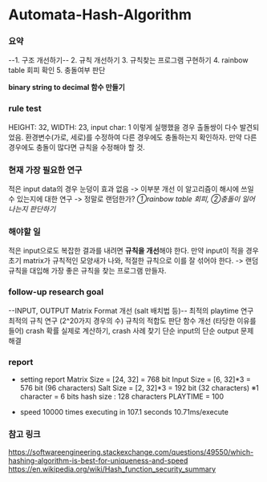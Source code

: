 # Automata-Hash-Algorithm
### 요약
--1. 구조 개선하기--
2. 규칙 개선하기
3. 규칙찾는 프로그램 구현하기
4. rainbow table 회피 확인
5. 충돌여부 판단

**binary string to decimal 함수 만들기**

### rule test
HEIGHT: 32, WIDTH: 23, input char: 1
이렇게 실행했을 경우 출돌쌍이 다수 발견되었음. 환경변수(가로, 세로)를 수정하여 다른 경우에도 충돌하는지 확인하자.
만약 다른 경우에도 충돌이 많다면 규칙을 수정해야 할 것.

### 현재 가장 필요한 연구
적은 input data의 경우 눈덩이 효과 없음 -> 이부분 개선
이 알고리즘이 해시에 쓰일 수 있는지에 대한 연구 -> 정말로 랜덤한가?
_①rainbow table 회피, ②충돌이 일어나는지 판단하기_

### 해야할 일
적은 input으로도 복잡한 결과를 내려면 **규칙을 개선**해야 한다.
만약 input이 적을 경우 초기 matrix가 규칙적인 모양새가 나와, 적절한 규칙으로 이를 잘 섞어야 한다. 
-> 랜덤 규칙을 대입해 가장 좋은 규칙을 찾는 프로그램 만들자.

### follow-up research goal
--INPUT, OUTPUT Matrix Format 개선 (salt 배치법 등)--
최적의 playtime 연구
최적의 규칙 연구 (2^20가지 경우의 수)
규칙의 적합도 판단 함수 개선 (타당한 이유를 들어)
crash 확률 실제로 계산하기, crash 사례 찾기
단순 input의 단순 output 문제 해결

### report
- setting report
Matrix Size = [24, 32] = 768 bit
Input Size = [6, 32]*3 = 576 bit (96 characters)
Salt Size = [2, 32]*3 = 192 bit (32 characters)
※1 character = 6 bits
hash size : 128 characters
PLAYTIME = 100

- speed
10000 times executing in 107.1 seconds
10.71ms/execute

### 참고 링크
https://softwareengineering.stackexchange.com/questions/49550/which-hashing-algorithm-is-best-for-uniqueness-and-speed
https://en.wikipedia.org/wiki/Hash_function_security_summary







